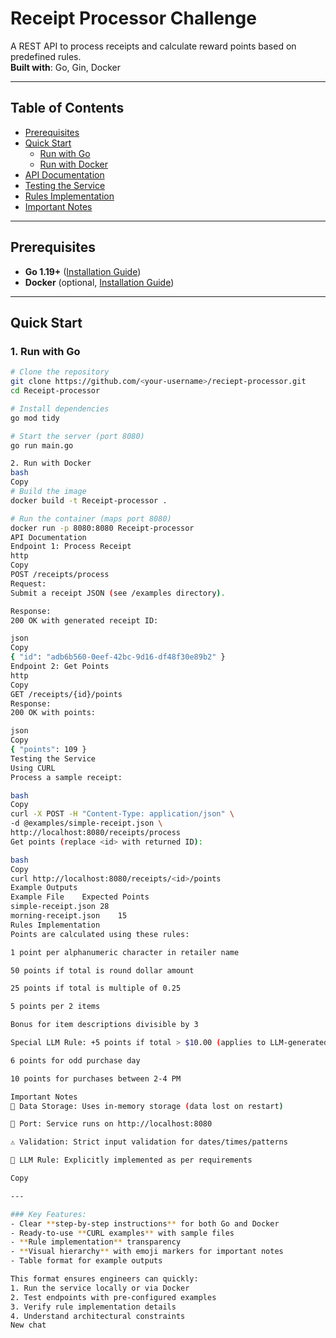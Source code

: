 # Receipt Processor Challenge

A REST API to process receipts and calculate reward points based on predefined rules.  
**Built with**: Go, Gin, Docker

---

## Table of Contents

- [Prerequisites](#prerequisites)
- [Quick Start](#quick-start)
  - [Run with Go](#1-run-with-go)
  - [Run with Docker](#2-run-with-docker)
- [API Documentation](#api-documentation)
- [Testing the Service](#testing-the-service)
- [Rules Implementation](#rules-implementation)
- [Important Notes](#important-notes)

---

## Prerequisites

- **Go 1.19+** ([Installation Guide](https://go.dev/doc/install))
- **Docker** (optional, [Installation Guide](https://docs.docker.com/get-docker/))

---

## Quick Start

### 1. Run with Go

```bash
# Clone the repository
git clone https://github.com/<your-username>/reciept-processor.git
cd Receipt-processor

# Install dependencies
go mod tidy

# Start the server (port 8080)
go run main.go

2. Run with Docker
bash
Copy
# Build the image
docker build -t Receipt-processor .

# Run the container (maps port 8080)
docker run -p 8080:8080 Receipt-processor
API Documentation
Endpoint 1: Process Receipt
http
Copy
POST /receipts/process
Request:
Submit a receipt JSON (see /examples directory).

Response:
200 OK with generated receipt ID:

json
Copy
{ "id": "adb6b560-0eef-42bc-9d16-df48f30e89b2" }
Endpoint 2: Get Points
http
Copy
GET /receipts/{id}/points
Response:
200 OK with points:

json
Copy
{ "points": 109 }
Testing the Service
Using CURL
Process a sample receipt:

bash
Copy
curl -X POST -H "Content-Type: application/json" \
-d @examples/simple-receipt.json \
http://localhost:8080/receipts/process
Get points (replace <id> with returned ID):

bash
Copy
curl http://localhost:8080/receipts/<id>/points
Example Outputs
Example File	Expected Points
simple-receipt.json	28
morning-receipt.json	15
Rules Implementation
Points are calculated using these rules:

1 point per alphanumeric character in retailer name

50 points if total is round dollar amount

25 points if total is multiple of 0.25

5 points per 2 items

Bonus for item descriptions divisible by 3

Special LLM Rule: +5 points if total > $10.00 (applies to LLM-generated code)

6 points for odd purchase day

10 points for purchases between 2-4 PM

Important Notes
🚨 Data Storage: Uses in-memory storage (data lost on restart)

🔌 Port: Service runs on http://localhost:8080

⚠️ Validation: Strict input validation for dates/times/patterns

🤖 LLM Rule: Explicitly implemented as per requirements

Copy

---

### Key Features:
- Clear **step-by-step instructions** for both Go and Docker
- Ready-to-use **CURL examples** with sample files
- **Rule implementation** transparency
- **Visual hierarchy** with emoji markers for important notes
- Table format for example outputs

This format ensures engineers can quickly:
1. Run the service locally or via Docker
2. Test endpoints with pre-configured examples
3. Verify rule implementation details
4. Understand architectural constraints
New chat
```
